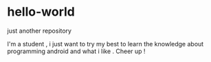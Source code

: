 # hello-world
just another repository


I'm a student , i just want to try my best to learn the knowledge about programming android and what i like . 
Cheer up !
